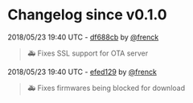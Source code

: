 # Changelog since v0.1.0

2018/05/23 19:40 UTC - [df688cb](https://github.com/hassio-addons/addon-sonweb/commit/df688cbae2cdf248cdfc5b27827170de76d5eda7) by [@frenck](https://github.com/frenck)
> :ambulance: Fixes SSL support for OTA server 

2018/05/23 19:40 UTC - [efed129](https://github.com/hassio-addons/addon-sonweb/commit/efed129ae160fb227e2bcaa9ae0f585aeb3adef9) by [@frenck](https://github.com/frenck)
> :ambulance: Fixes firmwares being blocked for download 

